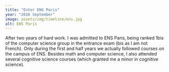 ```yaml
---
title: "Enter ENS Paris"
year: "2016 September"
image: assets/img/timeline/ens.jpg
alt: ENS Paris 
---
```

After two years of hard work. I was admitted to ENS Paris,
being ranked 1bis of the computer science group in the entrance exam (bis as I am not French).
Only during the first and half years we actually followed courses on the campus of ENS.
Besides math and computer science, I also attended several cognitive science courses (which granted me a minor in cognitive science).
